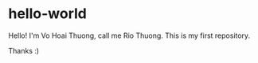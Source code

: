 # hello-world

Hello! 
I'm Vo Hoai Thuong, call me Rio Thuong.
This is my first repository.

Thanks :) 
